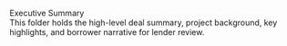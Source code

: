 Executive Summary  
This folder holds the high-level deal summary, project background, key highlights, and borrower narrative for lender review.
